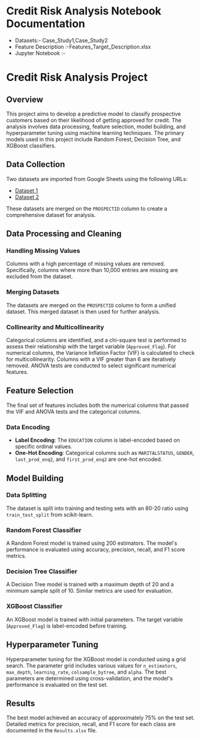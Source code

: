 # Credit Risk Analysis Notebook Documentation
- Datasets:- Case_Study1,Case_Study2
- Feature Description :-Features_Target_Description.xlsx
- Jupyter Notebook :-

# Credit Risk Analysis Project

## Overview

This project aims to develop a predictive model to classify prospective customers based on their likelihood of getting approved for credit. The analysis involves data processing, feature selection, model building, and hyperparameter tuning using machine learning techniques. The primary models used in this project include Random Forest, Decision Tree, and XGBoost classifiers.

## Data Collection

Two datasets are imported from Google Sheets using the following URLs:
- [Dataset 1](https://docs.google.com/spreadsheets/d/1Uvpal_TZdr6dEvScP5ulhaICI3MGgwEv/export?format=xlsx)
- [Dataset 2](https://docs.google.com/spreadsheets/d/1RxIn0q6vRET9185H2Bvf3r1mG75--oYc/export?format=xlsx)

These datasets are merged on the `PROSPECTID` column to create a comprehensive dataset for analysis.

## Data Processing and Cleaning

### Handling Missing Values
Columns with a high percentage of missing values are removed. Specifically, columns where more than 10,000 entries are missing are excluded from the dataset.

### Merging Datasets
The datasets are merged on the `PROSPECTID` column to form a unified dataset. This merged dataset is then used for further analysis.

### Collinearity and Multicollinearity
Categorical columns are identified, and a chi-square test is performed to assess their relationship with the target variable (`Approved_Flag`). For numerical columns, the Variance Inflation Factor (VIF) is calculated to check for multicollinearity. Columns with a VIF greater than 6 are iteratively removed. ANOVA tests are conducted to select significant numerical features.

## Feature Selection

The final set of features includes both the numerical columns that passed the VIF and ANOVA tests and the categorical columns.

### Data Encoding
- **Label Encoding**: The `EDUCATION` column is label-encoded based on specific ordinal values.
- **One-Hot Encoding**: Categorical columns such as `MARITALSTATUS`, `GENDER`, `last_prod_enq2`, and `first_prod_enq2` are one-hot encoded.

## Model Building

### Data Splitting
The dataset is split into training and testing sets with an 80-20 ratio using `train_test_split` from scikit-learn.

### Random Forest Classifier
A Random Forest model is trained using 200 estimators. The model's performance is evaluated using accuracy, precision, recall, and F1 score metrics.

### Decision Tree Classifier
A Decision Tree model is trained with a maximum depth of 20 and a minimum sample split of 10. Similar metrics are used for evaluation.

### XGBoost Classifier
An XGBoost model is trained with initial parameters. The target variable (`Approved_Flag`) is label-encoded before training. 

## Hyperparameter Tuning

Hyperparameter tuning for the XGBoost model is conducted using a grid search. The parameter grid includes various values for `n_estimators`, `max_depth`, `learning_rate`, `colsample_bytree`, and `alpha`. The best parameters are determined using cross-validation, and the model's performance is evaluated on the test set.

## Results

The best model achieved an accuracy of approximately 75% on the test set. Detailed metrics for precision, recall, and F1 score for each class are documented in the `Results.xlsx` file.

```
